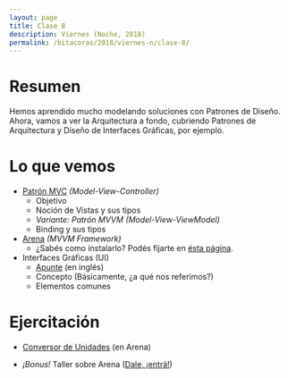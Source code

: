 ```yaml
---
layout: page
title: Clase 8
description: Viernes (Noche, 2018)
permalink: /bitacoras/2018/viernes-n/clase-8/
---
```


# Resumen

Hemos aprendido mucho modelando soluciones con Patrones de Diseño. 
Ahora, vamos a ver la Arquitectura a fondo, cubriendo Patrones de Arquitectura y Diseño de Interfaces Gráficas, por ejemplo.

# Lo que vemos

- [Patrón MVC](https://sites.google.com/site/programacionui/temario/02-disenio-UI/intro-a-ui-mvc) _(Model-View-Controller)_
    - Objetivo
    - Noción de Vistas y sus tipos
    - _Variante: Patrón MVVM (Model-View-ViewModel)_
    - Binding y sus tipos
- [Arena](https://sites.google.com/site/programacionui/temario/02-disenio-UI/arena-disclaimer) _(MVVM Framework)_
    - ¿Sabés como instalarlo? Podés fijarte en [ésta página](http://arena.uqbar-project.org).
- Interfaces Gráficas (UI)
    - [Apunte](http://worrydream.com/MagicInk/) (en inglés)
    - Concepto (Básicamente, ¿a qué nos referimos?)
    - Elementos comunes

# Ejercitación

- [Conversor de Unidades](https://github.com/uqbar-project/eg-conversor-arena-java) (en Arena)

- _¡Bonus!_ Taller sobre Arena ([Dale, ¡entrá!](https://docs.google.com/document/d/17EvP3IGEbdzhC-da-V2iV3OB6yU4qYXbMNbycu3maPo/edit))